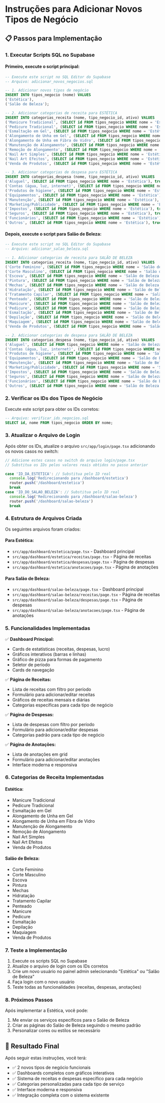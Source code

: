 # Instruções para Adicionar Novos Tipos de Negócio

## 📋 Passos para Implementação

### 1. Executar Scripts SQL no Supabase

#### Primeiro, execute o script principal:
```sql
-- Execute este script no SQL Editor do Supabase
-- Arquivo: adicionar_novos_negocios.sql

-- 1. Adicionar novos tipos de negócio
INSERT INTO tipos_negocio (nome) VALUES 
('Estética'),
('Salão de Beleza');

-- 2. Adicionar categorias de receita para ESTÉTICA
INSERT INTO categorias_receita (nome, tipo_negocio_id, ativo) VALUES
('Manicure Tradicional', (SELECT id FROM tipos_negocio WHERE nome = 'Estética'), true),
('Pedicure Tradicional', (SELECT id FROM tipos_negocio WHERE nome = 'Estética'), true),
('Esmaltação em Gel', (SELECT id FROM tipos_negocio WHERE nome = 'Estética'), true),
('Alongamento de Unha em Gel', (SELECT id FROM tipos_negocio WHERE nome = 'Estética'), true),
('Alongamento de Unha em Fibra de Vidro', (SELECT id FROM tipos_negocio WHERE nome = 'Estética'), true),
('Manutenção de Alongamento', (SELECT id FROM tipos_negocio WHERE nome = 'Estética'), true),
('Remoção de Alongamento', (SELECT id FROM tipos_negocio WHERE nome = 'Estética'), true),
('Nail Art Simples', (SELECT id FROM tipos_negocio WHERE nome = 'Estética'), true),
('Nail Art Efeitos', (SELECT id FROM tipos_negocio WHERE nome = 'Estética'), true),
('Venda de Produtos', (SELECT id FROM tipos_negocio WHERE nome = 'Estética'), true);

-- 3. Adicionar categorias de despesa para ESTÉTICA
INSERT INTO categorias_despesa (nome, tipo_negocio_id, ativo) VALUES
('Aluguel', (SELECT id FROM tipos_negocio WHERE nome = 'Estética'), true),
('Contas (água, luz, internet)', (SELECT id FROM tipos_negocio WHERE nome = 'Estética'), true),
('Produtos de higiene', (SELECT id FROM tipos_negocio WHERE nome = 'Estética'), true),
('Equipamentos', (SELECT id FROM tipos_negocio WHERE nome = 'Estética'), true),
('Manutenção', (SELECT id FROM tipos_negocio WHERE nome = 'Estética'), true),
('Marketing/Publicidade', (SELECT id FROM tipos_negocio WHERE nome = 'Estética'), true),
('Impostos', (SELECT id FROM tipos_negocio WHERE nome = 'Estética'), true),
('Seguros', (SELECT id FROM tipos_negocio WHERE nome = 'Estética'), true),
('Funcionários', (SELECT id FROM tipos_negocio WHERE nome = 'Estética'), true),
('Outros', (SELECT id FROM tipos_negocio WHERE nome = 'Estética'), true);
```

#### Depois, execute o script para Salão de Beleza:
```sql
-- Execute este script no SQL Editor do Supabase
-- Arquivo: adicionar_salao_beleza.sql

-- 1. Adicionar categorias de receita para SALÃO DE BELEZA
INSERT INTO categorias_receita (nome, tipo_negocio_id, ativo) VALUES
('Corte Feminino', (SELECT id FROM tipos_negocio WHERE nome = 'Salão de Beleza'), true),
('Corte Masculino', (SELECT id FROM tipos_negocio WHERE nome = 'Salão de Beleza'), true),
('Escova', (SELECT id FROM tipos_negocio WHERE nome = 'Salão de Beleza'), true),
('Pintura', (SELECT id FROM tipos_negocio WHERE nome = 'Salão de Beleza'), true),
('Mechas', (SELECT id FROM tipos_negocio WHERE nome = 'Salão de Beleza'), true),
('Hidratação', (SELECT id FROM tipos_negocio WHERE nome = 'Salão de Beleza'), true),
('Tratamento Capilar', (SELECT id FROM tipos_negocio WHERE nome = 'Salão de Beleza'), true),
('Penteado', (SELECT id FROM tipos_negocio WHERE nome = 'Salão de Beleza'), true),
('Manicure', (SELECT id FROM tipos_negocio WHERE nome = 'Salão de Beleza'), true),
('Pedicure', (SELECT id FROM tipos_negocio WHERE nome = 'Salão de Beleza'), true),
('Esmaltação', (SELECT id FROM tipos_negocio WHERE nome = 'Salão de Beleza'), true),
('Depilação', (SELECT id FROM tipos_negocio WHERE nome = 'Salão de Beleza'), true),
('Maquiagem', (SELECT id FROM tipos_negocio WHERE nome = 'Salão de Beleza'), true),
('Venda de Produtos', (SELECT id FROM tipos_negocio WHERE nome = 'Salão de Beleza'), true);

-- 2. Adicionar categorias de despesa para SALÃO DE BELEZA
INSERT INTO categorias_despesa (nome, tipo_negocio_id, ativo) VALUES
('Aluguel', (SELECT id FROM tipos_negocio WHERE nome = 'Salão de Beleza'), true),
('Contas (água, luz, internet)', (SELECT id FROM tipos_negocio WHERE nome = 'Salão de Beleza'), true),
('Produtos de higiene', (SELECT id FROM tipos_negocio WHERE nome = 'Salão de Beleza'), true),
('Equipamentos', (SELECT id FROM tipos_negocio WHERE nome = 'Salão de Beleza'), true),
('Manutenção', (SELECT id FROM tipos_negocio WHERE nome = 'Salão de Beleza'), true),
('Marketing/Publicidade', (SELECT id FROM tipos_negocio WHERE nome = 'Salão de Beleza'), true),
('Impostos', (SELECT id FROM tipos_negocio WHERE nome = 'Salão de Beleza'), true),
('Seguros', (SELECT id FROM tipos_negocio WHERE nome = 'Salão de Beleza'), true),
('Funcionários', (SELECT id FROM tipos_negocio WHERE nome = 'Salão de Beleza'), true),
('Outros', (SELECT id FROM tipos_negocio WHERE nome = 'Salão de Beleza'), true);
```

### 2. Verificar os IDs dos Tipos de Negócio

Execute este script para obter os IDs corretos:
```sql
-- Arquivo: verificar_ids_negocios.sql
SELECT id, nome FROM tipos_negocio ORDER BY nome;
```

### 3. Atualizar o Arquivo de Login

Após obter os IDs, atualize o arquivo `src/app/login/page.tsx` adicionando os novos casos no switch:

```typescript
// Adicione estes casos no switch do arquivo login/page.tsx
// Substitua os IDs pelos valores reais obtidos no passo anterior

case 'ID_DA_ESTETICA': // Substitua pelo ID real
  console.log('Redirecionando para /dashboard/estetica')
  router.push('/dashboard/estetica')
  break
case 'ID_DO_SALAO_BELEZA': // Substitua pelo ID real
  console.log('Redirecionando para /dashboard/salao-beleza')
  router.push('/dashboard/salao-beleza')
  break
```

### 4. Estrutura de Arquivos Criada

Os seguintes arquivos foram criados:

#### Para Estética:
- `src/app/dashboard/estetica/page.tsx` - Dashboard principal
- `src/app/dashboard/estetica/receitas/page.tsx` - Página de receitas
- `src/app/dashboard/estetica/despesas/page.tsx` - Página de despesas
- `src/app/dashboard/estetica/anotacoes/page.tsx` - Página de anotações

#### Para Salão de Beleza:
- `src/app/dashboard/salao-beleza/page.tsx` - Dashboard principal
- `src/app/dashboard/salao-beleza/receitas/page.tsx` - Página de receitas
- `src/app/dashboard/salao-beleza/despesas/page.tsx` - Página de despesas
- `src/app/dashboard/salao-beleza/anotacoes/page.tsx` - Página de anotações

### 5. Funcionalidades Implementadas

✅ **Dashboard Principal:**
- Cards de estatísticas (receitas, despesas, lucro)
- Gráficos interativos (barras e linhas)
- Gráfico de pizza para formas de pagamento
- Seletor de período
- Cards de navegação

✅ **Página de Receitas:**
- Lista de receitas com filtro por período
- Formulário para adicionar/editar receitas
- Gráficos de receitas mensais e diárias
- Categorias específicas para cada tipo de negócio

✅ **Página de Despesas:**
- Lista de despesas com filtro por período
- Formulário para adicionar/editar despesas
- Categorias padrão para cada tipo de negócio

✅ **Página de Anotações:**
- Lista de anotações em grid
- Formulário para adicionar/editar anotações
- Interface moderna e responsiva

### 6. Categorias de Receita Implementadas

#### Estética:
- Manicure Tradicional
- Pedicure Tradicional
- Esmaltação em Gel
- Alongamento de Unha em Gel
- Alongamento de Unha em Fibra de Vidro
- Manutenção de Alongamento
- Remoção de Alongamento
- Nail Art Simples
- Nail Art Efeitos
- Venda de Produtos

#### Salão de Beleza:
- Corte Feminino
- Corte Masculino
- Escova
- Pintura
- Mechas
- Hidratação
- Tratamento Capilar
- Penteado
- Manicure
- Pedicure
- Esmaltação
- Depilação
- Maquiagem
- Venda de Produtos

### 7. Teste a Implementação

1. Execute os scripts SQL no Supabase
2. Atualize o arquivo de login com os IDs corretos
3. Crie um novo usuário no painel admin selecionando "Estética" ou "Salão de Beleza"
4. Faça login com o novo usuário
5. Teste todas as funcionalidades (receitas, despesas, anotações)

### 8. Próximos Passos

Após implementar a Estética, você pode:
1. Me enviar os serviços específicos para o Salão de Beleza
2. Criar as páginas do Salão de Beleza seguindo o mesmo padrão
3. Personalizar cores ou estilos se necessário

## 🎯 Resultado Final

Após seguir estas instruções, você terá:
- ✅ 2 novos tipos de negócio funcionais
- ✅ Dashboards completos com gráficos interativos
- ✅ Sistema de receitas e despesas específico para cada negócio
- ✅ Categorias personalizadas para cada tipo de serviço
- ✅ Interface moderna e responsiva
- ✅ Integração completa com o sistema existente 